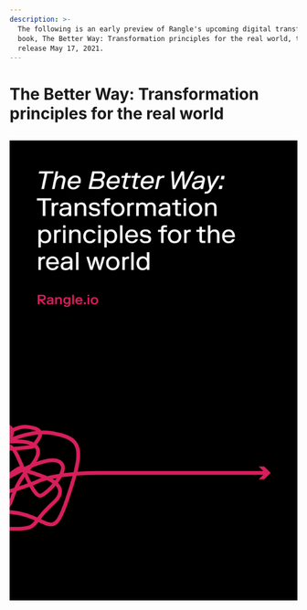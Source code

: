 ```yaml
---
description: >-
  The following is an early preview of Rangle's upcoming digital transformation
  book, The Better Way: Transformation principles for the real world, tentative
  release May 17, 2021.
---
```


# The Better Way: Transformation principles for the real world

##  

![](.gitbook/assets/ebook_cover-1-.png)





